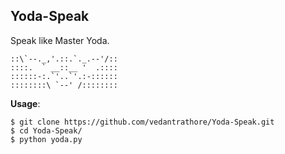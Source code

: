 ## Yoda-Speak

Speak like Master Yoda.

```
::\`--._,'.::.`._.--'/::        
::::.  ` __::__ '  .::::
::::::-:.`'..`'.:-::::::                                     
::::::::\ `--' /::::::::     
```
**Usage**: 

```
$ git clone https://github.com/vedantrathore/Yoda-Speak.git
$ cd Yoda-Speak/
$ python yoda.py
```
